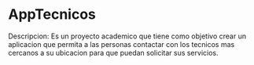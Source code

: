 # AppTecnicos

Descripcion:
Es un proyecto academico que tiene como objetivo crear un aplicacion que permita a las personas contactar con los tecnicos
mas cercanos a su ubicacion para que puedan solicitar sus servicios.

